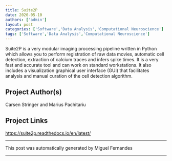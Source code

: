 ```yaml
---
title: Suite2P
date: 2020-05-10
authors: ['admin']
layout: post
categories: ['Software','Data Analysis','Computational Neuroscience']
tags: ['Software','Data Analysis','Computational Neuroscience']
---
```

Suite2P is a very modular imaging processing pipeline written in Python which allows you to perform registration of raw data movies, automatic cell detection, extraction of calcium traces and infers spike times. It is a very fast and accurate tool and can work on standard workstations. It also includes a visualization graphical user interface (GUI) that facilitates analysis and manual curation of the cell detection algorithm.
## Project Author(s)
Carsen Stringer and Marius Pachitariu
## Project Links
https://suite2p.readthedocs.io/en/latest/
***
This post was automatically generated by
Miguel Fernandes
***
